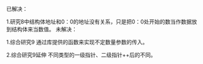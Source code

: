 已解决：

1.研究8中结构体地址和0：0的地址没有关系，只是把0：0处开始的数当作数据放到结构体来当数值。
未解决：

1.综合研究9 通过库提供的函数来实现不定数量参数的传入。

2.综合研究9延伸 不同类型的一级指针、二级指针++后的不同。

